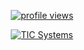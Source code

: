 <p align="center">
	<a href="https://github.com/b3none">
		<img src="https://komarev.com/ghpvc/?username=b3none&color=green" alt="profile views" />
	</a>
</p>

<div align="center">
	<a href="https://github.com/TICSystems">
		<img alt="TIC Systems" src="https://avatars.githubusercontent.com/u/129399882?s=200&v=4">
	</a>
</div>
